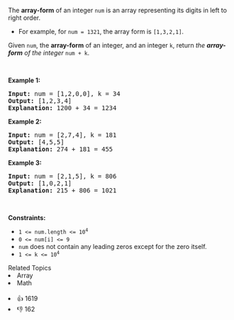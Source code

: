 <p>The <strong>array-form</strong> of an integer <code>num</code> is an array representing its digits in left to right order.</p>

<ul> 
 <li>For example, for <code>num = 1321</code>, the array form is <code>[1,3,2,1]</code>.</li> 
</ul>

<p>Given <code>num</code>, the <strong>array-form</strong> of an integer, and an integer <code>k</code>, return <em>the <strong>array-form</strong> of the integer</em> <code>num + k</code>.</p>

<p>&nbsp;</p> 
<p><strong class="example">Example 1:</strong></p>

<pre>
<strong>Input:</strong> num = [1,2,0,0], k = 34
<strong>Output:</strong> [1,2,3,4]
<strong>Explanation:</strong> 1200 + 34 = 1234
</pre>

<p><strong class="example">Example 2:</strong></p>

<pre>
<strong>Input:</strong> num = [2,7,4], k = 181
<strong>Output:</strong> [4,5,5]
<strong>Explanation:</strong> 274 + 181 = 455
</pre>

<p><strong class="example">Example 3:</strong></p>

<pre>
<strong>Input:</strong> num = [2,1,5], k = 806
<strong>Output:</strong> [1,0,2,1]
<strong>Explanation:</strong> 215 + 806 = 1021
</pre>

<p>&nbsp;</p> 
<p><strong>Constraints:</strong></p>

<ul> 
 <li><code>1 &lt;= num.length &lt;= 10<sup>4</sup></code></li> 
 <li><code>0 &lt;= num[i] &lt;= 9</code></li> 
 <li><code>num</code> does not contain any leading zeros except for the zero itself.</li> 
 <li><code>1 &lt;= k &lt;= 10<sup>4</sup></code></li> 
</ul>

<div><div>Related Topics</div><div><li>Array</li><li>Math</li></div></div><br><div><li>👍 1619</li><li>👎 162</li></div>